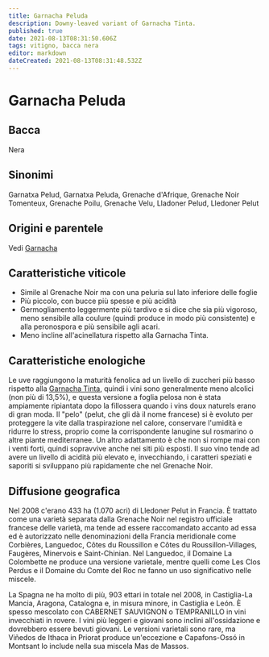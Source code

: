 ```yaml
---
title: Garnacha Peluda
description: Downy-leaved variant of Garnacha Tinta.
published: true
date: 2021-08-13T08:31:50.606Z
tags: vitigno, bacca nera
editor: markdown
dateCreated: 2021-08-13T08:31:48.532Z
---
```


# Garnacha Peluda

## Bacca
Nera

## Sinonimi
Garnatxa Pelud, Garnatxa Peluda, Grenache d'Afrique, Grenache Noir Tomenteux, Grenache Poilu, Grenache Velu, Lladoner Pelud, Lledoner Pelut

## Origini e parentele
Vedi [Garnacha](/vitigni/Spagna/bacca-nera/garnacha)

## Caratteristiche viticole
- Simile al Grenache Noir ma con una peluria sul lato inferiore delle foglie 
- Più piccolo, con bucce più spesse e più acidità 
- Germogliamento leggermente più tardivo e si dice che sia più vigoroso, meno sensibile alla coulure (quindi produce in modo più consistente) e alla peronospora e più sensibile agli acari. 
- Meno incline all'acinellatura rispetto alla Garnacha Tinta.

## Caratteristiche enologiche
Le uve raggiungono la maturità fenolica ad un livello di zuccheri più basso rispetto alla [Garnacha Tinta](/vitigni/Spagna/bacca-nera/garnacha-tinta), quindi i vini sono generalmente meno alcolici (non più di 13,5%), e questa versione a foglia pelosa non è stata ampiamente ripiantata dopo la fillossera quando i vins doux naturels erano di gran moda. Il "pelo" (pelut, che gli dà il nome francese) si è evoluto per proteggere la vite dalla traspirazione nel calore, conservare l'umidità e ridurre lo stress, proprio come la corrispondente lanugine sul rosmarino o altre piante mediterranee. Un altro adattamento è che non si rompe mai con i venti forti, quindi sopravvive anche nei siti più esposti. Il suo vino tende ad avere un livello di acidità più elevato e, invecchiando, i caratteri speziati e saporiti si sviluppano più rapidamente che nel Grenache Noir.

## Diffusione geografica

Nel 2008 c'erano 433 ha (1.070 acri) di Lledoner Pelut in Francia. È trattato come una varietà separata dalla Grenache Noir nel registro ufficiale francese delle varietà, ma tende ad essere raccomandato accanto ad essa ed è autorizzato nelle denominazioni della Francia meridionale come Corbières, Languedoc, Côtes du Roussillon e Côtes du Roussillon-Villages, Faugères, Minervois e Saint-Chinian. Nel Languedoc, il Domaine La Colombette ne produce una versione varietale, mentre quelli come Les Clos Perdus e il Domaine du Comte del Roc ne fanno un uso significativo nelle miscele.

La Spagna ne ha molto di più, 903 ettari in totale nel 2008, in Castiglia-La Mancia, Aragona, Catalogna e, in misura minore, in Castiglia e León. È spesso mescolato con CABERNET SAUVIGNON o TEMPRANILLO in vini invecchiati in rovere. I vini più leggeri e giovani sono inclini all'ossidazione e dovrebbero essere bevuti giovani. Le versioni varietali sono rare, ma Viñedos de Ithaca in Priorat produce un'eccezione e Capafons-Ossó in Montsant lo include nella sua miscela Mas de Massos.